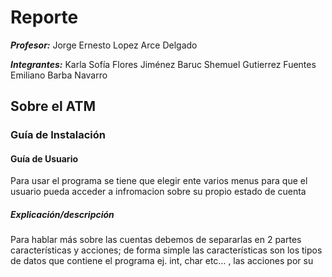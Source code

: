 # **Reporte**

***Profesor:*** Jorge Ernesto Lopez Arce Delgado

***Integrantes:***
Karla Sofía Flores Jiménez
Baruc Shemuel Gutierrez Fuentes
Emiliano Barba Navarro


## Sobre el ATM


### **Guía de Instalación**

#### **Guía de Usuario**
Para usar el programa se tiene que elegir ente varios menus para que el usuario pueda acceder a infromacion sobre su propio estado de cuenta 

##### **Explicación/descripción** 
Para hablar más sobre las cuentas debemos de separarlas en 2 partes características y acciones; de forma simple las características son los tipos de datos que contiene el programa ej. int, char etc… , las acciones por su 

